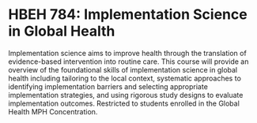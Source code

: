 # HBEH 784: Implementation Science in Global Health

Implementation science aims to improve health through the translation of evidence-based intervention into routine care. This course will provide an overview of the foundational skills of implementation science in global health including tailoring to the local context, systematic approaches to identifying implementation barriers and selecting appropriate implementation strategies, and using rigorous study designs to evaluate implementation outcomes. Restricted to students enrolled in the Global Health MPH Concentration.